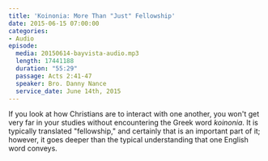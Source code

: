 ```yaml
---
title: 'Koinonia: More Than "Just" Fellowship'
date: 2015-06-15 07:00:00
categories:
- Audio
episode:
  media: 20150614-bayvista-audio.mp3
  length: 17441188
  duration: "55:29"
  passage: Acts 2:41-47
  speaker: Bro. Danny Nance
  service_date: June 14th, 2015
---
```

If you look at how Christians are to interact with one another, you won't get very far in your studies without encountering the Greek word _koinonia_. It is typically translated "fellowship," and certainly that is an important part of it; however, it goes deeper than the typical understanding that one English word conveys.